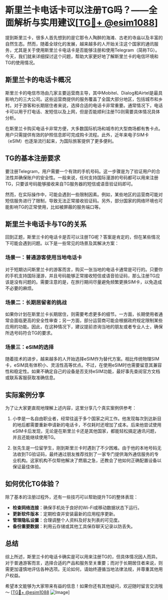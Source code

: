 # 斯里兰卡电话卡可以注册TG吗？——全面解析与实用建议[[TG💪+ @esim1088](https://t.me/s/esim1088)]

提到斯里兰卡，很多人首先想到的是它那令人陶醉的海滩、古老的寺庙以及丰富的自然生态。然而，随着全球化的发展，越来越多的人开始关注这个国家的通讯服务，尤其是关于使用斯里兰卡电话卡是否能够注册和使用Telegram（简称TG）。今天，我们就来详细探讨这个问题，帮助大家更好地了解斯里兰卡的电信环境和TG的使用情况。

## 斯里兰卡的电话卡概况

斯里兰卡的电信市场由几家主要运营商主导，其中Mobitel、Dialog和Airtel是最具影响力的三大公司。这些运营商提供的服务覆盖了全国大部分地区，包括城市和乡村。对于游客和长期居住者来说，选择合适的电话卡非常重要。通常情况下，电话卡可以用于打电话、发短信以及上网，但是否能顺利注册TG则需要具体情况具体分析。

在斯里兰卡购买电话卡非常方便，大多数国际机场和城市的大型商场都有售卡点。用户只需提供有效的护照信息即可完成购卡流程。此外，近年来电子SIM卡（eSIM）也逐渐流行起来，为国际旅客提供了更多便利。

## TG的基本注册要求

要注册Telegram，用户需要一个有效的手机号码。这一步骤是为了验证用户的合法性并确保账户的安全性。一般来说，任何支持国际漫游的号码都可以用来注册TG，只要该号码能够接收来自TG服务器的短信或语音验证码即可。

然而，在实际操作中，可能会遇到一些限制因素。例如，某些地区的运营商可能对短信服务进行了限制，导致无法正常接收验证码。另外，部分国家的网络环境也可能影响TG的正常使用，比如被屏蔽的服务端口等。

## 斯里兰卡电话卡与TG的关系

回到正题，斯里兰卡的电话卡是否可以注册TG呢？答案是肯定的，但在某些情况下可能会遇到问题。以下是一些常见的场景及其解决方案：

### 场景一：普通游客使用当地电话卡

对于短期访问斯里兰卡的游客而言，购买一张当地的电话卡通常是可行的。只要你的手机支持国际漫游，并且号码能够正常接收短信或语音验证码，那么注册TG应该是没有问题的。需要注意的是，在旅行期间尽量避免频繁更换SIM卡，以免造成不必要的麻烦。

### 场景二：长期居留者的挑战

如果你计划在斯里兰卡长期居住，则需要考虑更多的细节。一方面，长期使用者通常会面临更高的安全性审查；另一方面，部分运营商可能会根据政府规定限制某些应用的功能。因此，在这种情况下，建议提前咨询当地的朋友或者专业人士，确保所选号码符合TG的要求。

### 场景三：eSIM的选择

随着技术的进步，越来越多的人开始选择eSIM作为替代方案。相比传统物理SIM卡，eSIM具有体积小、灵活性高等优点。不过，在使用eSIM时也需要留意其兼容性和稳定性。如果不确定自己的设备是否支持eSIM功能，最好事先查阅官方文档或联系客服获取准确信息。

## 实际案例分享

为了让大家更直观地理解上述内容，这里分享几个真实案例供参考：

1. 小李是一名自由职业者，经常往返于多个国家之间工作。他发现每次到达新目的地后都需要重新申请新的电话卡，不仅耗时还增加了成本。后来他尝试使用eSIM卡后发现，无论是在斯里兰卡还是其他国家，都能轻松搞定通讯问题，并且还能继续使用TG。

2. 张先生是一位留学生，刚到斯里兰卡时遇到了不少困难。由于他的本地号码无法收到TG验证码，最终通过朋友推荐找到了一家专门提供海外通信服务的专业机构。这家机构不仅帮他解决了燃眉之急，还教会了他如何正确配置设备以保证最佳体验。

## 如何优化TG体验？

除了基本的注册过程外，还有一些技巧可以帮助提升TG的整体表现：

- **检查网络连接**：确保手机处于良好的Wi-Fi或移动数据状态下运行。
- **更新软件版本**：定期检查并安装最新的应用程序更新。
- **管理隐私设置**：合理调整个人资料及好友列表的可见度。
- **备份重要数据**：利用云存储或其他工具保存聊天记录以防丢失。

## 总结

综上所述，斯里兰卡的电话卡确实是可以用来注册TG的，但具体情况因人而异。对于普通游客而言，选择合适的产品和服务至关重要；而对于长期居住者来说，则需更加谨慎地评估各种选项。无论如何，请始终遵循当地法律法规，并尊重其他用户权益。

希望本文能够为大家带来有益的信息！如果你还有其他疑问，欢迎随时留言交流哦～ [[TG💪+ @esim1088](https://t.me/s/esim1088) ![Image](https://i.postimg.cc/4NQfJmqS/Snipaste-2025-05-13-00-14-12.png)]